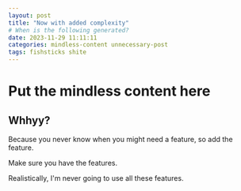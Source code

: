 ```yaml
---
layout: post
title: "Now with added complexity"
# When is the following generated?
date: 2023-11-29 11:11:11
categories: mindless-content unnecessary-post
tags: fishsticks shite
---
```


# Put the mindless content here
## Whhyy?
Because you never know when you might need a feature, so add the feature.

Make sure you have the features.

Realistically, I'm never going to use all these features.

